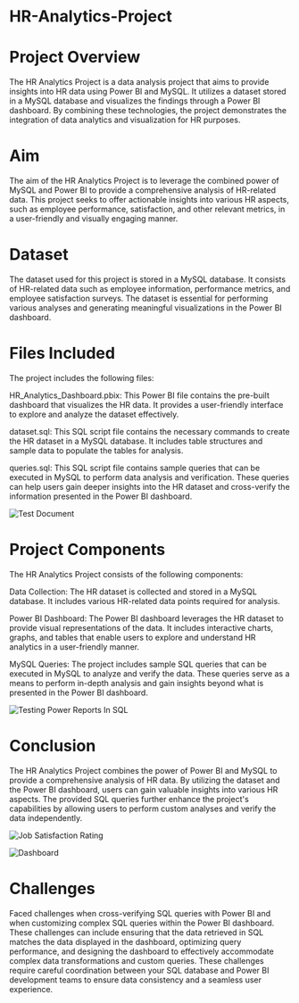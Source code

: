 # HR-Analytics-Project

# Project Overview
The HR Analytics Project is a data analysis project that aims to provide insights into HR data using Power BI and MySQL. It utilizes a dataset stored in a MySQL database and visualizes the findings through a Power BI dashboard. By combining these technologies, the project demonstrates the integration of data analytics and visualization for HR purposes.

# Aim
The aim of the HR Analytics Project is to leverage the combined power of MySQL and Power BI to provide a comprehensive analysis of HR-related data. This project seeks to offer actionable insights into various HR aspects, such as employee performance, satisfaction, and other relevant metrics, in a user-friendly and visually engaging manner.

# Dataset
The dataset used for this project is stored in a MySQL database. It consists of HR-related data such as employee information, performance metrics, and employee satisfaction surveys. The dataset is essential for performing various analyses and generating meaningful visualizations in the Power BI dashboard.

# Files Included
The project includes the following files:

HR_Analytics_Dashboard.pbix: This Power BI file contains the pre-built dashboard that visualizes the HR data. It provides a user-friendly interface to explore and analyze the dataset effectively.

dataset.sql: This SQL script file contains the necessary commands to create the HR dataset in a MySQL database. It includes table structures and sample data to populate the tables for analysis.

queries.sql: This SQL script file contains sample queries that can be executed in MySQL to perform data analysis and verification. These queries can help users gain deeper insights into the HR dataset and cross-verify the information presented in the Power BI dashboard.

![Test Document](PNG%20Files/Test%20Document.png)

# Project Components
The HR Analytics Project consists of the following components:

Data Collection: The HR dataset is collected and stored in a MySQL database. It includes various HR-related data points required for analysis.

Power BI Dashboard: The Power BI dashboard leverages the HR dataset to provide visual representations of the data. It includes interactive charts, graphs, and tables that enable users to explore and understand HR analytics in a user-friendly manner.

MySQL Queries: The project includes sample SQL queries that can be executed in MySQL to analyze and verify the data. These queries serve as a means to perform in-depth analysis and gain insights beyond what is presented in the Power BI dashboard.

![Testing Power Reports In SQL](PNG%20Files/Testing%20Power%20Reports%20In%20SQL.png)

# Conclusion
The HR Analytics Project combines the power of Power BI and MySQL to provide a comprehensive analysis of HR data. By utilizing the dataset and the Power BI dashboard, users can gain valuable insights into various HR aspects. The provided SQL queries further enhance the project's capabilities by allowing users to perform custom analyses and verify the data independently.

![Job Satisfaction Rating](PNG%20Files/Job%20Satisfaction%20Rating.png)

![Dashboard](PNG%20Files/Dashboard_.png)

# Challenges
Faced challenges when cross-verifying SQL queries with Power BI and when customizing complex SQL queries within the Power BI dashboard. These challenges can include ensuring that the data retrieved in SQL matches the data displayed in the dashboard, optimizing query performance, and designing the dashboard to effectively accommodate complex data transformations and custom queries. These challenges require careful coordination between your SQL database and Power BI development teams to ensure data consistency and a seamless user experience.
